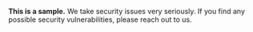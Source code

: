 **This is a sample.**
We take security issues very seriously. If you find any possible security vulnerabilities, please reach out to us.
